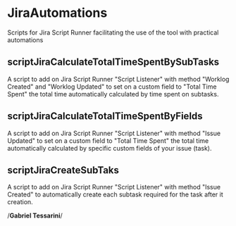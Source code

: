 # JiraAutomations
Scripts for Jira Script Runner facilitating the use of the tool with practical automations

## scriptJiraCalculateTotalTimeSpentBySubTasks
A script to add on Jira Script Runner "Script Listener" with method "Worklog Created" and "Worklog Updated" to set on a custom field to "Total Time Spent" the total time automatically calculated by time spent on subtasks.

## scriptJiraCalculateTotalTimeSpentByFields
A script to add on Jira Script Runner "Script Listener" with method "Issue Updated" to set on a custom field to "Total Time Spent" the total time automatically calculated by specific custom fields of your issue (task).

## scriptJiraCreateSubTaks
A script to add on Jira Script Runner "Script Listener" with method "Issue Created" to automatically create each subtask required for the task after it creation.

/**Gabriel Tessarini**/
